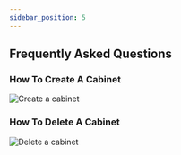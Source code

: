 ```yaml
---
sidebar_position: 5
---
```


## Frequently Asked Questions

### How To Create A Cabinet

![Create a cabinet](/img/codiac/animated-gifs/Create-a-cabinet.gif)


### How To Delete A Cabinet

![Delete a cabinet](/img/codiac/animated-gifs/delete-cabinet.gif)

